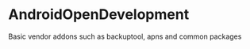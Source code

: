 AndroidOpenDevelopment
===========

Basic vendor addons such as backuptool, apns and common packages
